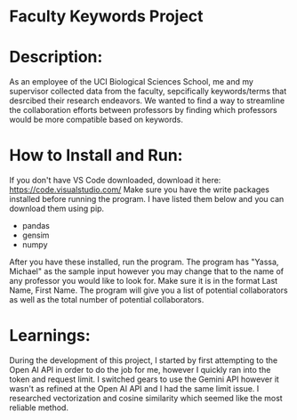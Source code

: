 # Faculty Keywords Project

# Description: 
As an employee of the UCI Biological Sciences School, me and my supervisor collected data from the faculty, sepcifically keywords/terms that desrcibed their research endeavors. We wanted to find a way to streamline the collaboration efforts between professors by finding which professors would be more compatible based on keywords. 

# How to Install and Run: 
If you don't have VS Code downloaded, download it here: https://code.visualstudio.com/ 
Make sure you have the write packages installed before running the program. I have listed them below and you can download them using pip. 
- pandas
- gensim
- numpy

After you have these installed, run the program. The program has "Yassa, Michael" as the sample input however you may change that to the name of any professor you would like to look for. Make sure it is in the format Last Name, First Name. The program will give you a list of potential collaborators as well as the total number of potential collaborators. 

# Learnings: 
During the development of this project, I started by first attempting to the Open AI API in order to do the job for me, however I quickly ran into the token and request limit. I switched gears to use the Gemini API however it wasn't as refined at the Open AI API and I had the same limit issue. I researched vectorization and cosine similarity which seemed like the most reliable method. 
